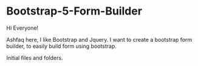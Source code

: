 # Bootstrap-5-Form-Builder
Hi Everyone!

Ashfaq here, I like Bootstrap and Jquery. I want to create a bootstrap form builder, to easily build form using bootstrap.

Initial files and folders.
